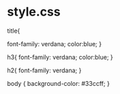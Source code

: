 # style.css
title{

  font-family: verdana;
  color:blue;
}

 h3{
  font-family: verdana;
  color:blue;
}

h2{
 font-family: verdana;
}

body {
    background-color: #33ccff;
}

